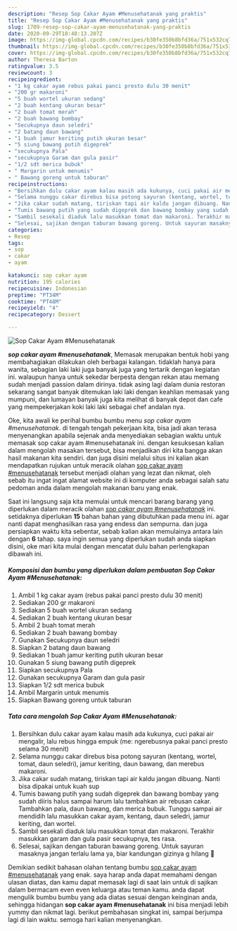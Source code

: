 ```yaml
---
description: "Resep Sop Cakar Ayam #Menusehatanak yang praktis"
title: "Resep Sop Cakar Ayam #Menusehatanak yang praktis"
slug: 1709-resep-sop-cakar-ayam-menusehatanak-yang-praktis
date: 2020-09-29T18:48:13.207Z
image: https://img-global.cpcdn.com/recipes/b30fe350b8bfd36a/751x532cq70/sop-cakar-ayam-menusehatanak-foto-resep-utama.jpg
thumbnail: https://img-global.cpcdn.com/recipes/b30fe350b8bfd36a/751x532cq70/sop-cakar-ayam-menusehatanak-foto-resep-utama.jpg
cover: https://img-global.cpcdn.com/recipes/b30fe350b8bfd36a/751x532cq70/sop-cakar-ayam-menusehatanak-foto-resep-utama.jpg
author: Theresa Barton
ratingvalue: 3.5
reviewcount: 3
recipeingredient:
- "1 kg cakar ayam rebus pakai panci presto dulu 30 menit"
- "200 gr makaroni"
- "5 buah wortel ukuran sedang"
- "2 buah kentang ukuran besar"
- "2 buah tomat merah"
- "2 buah bawang bombay"
- "Secukupnya daun seledri"
- "2 batang daun bawang"
- "1 buah jamur keriting putih ukuran besar"
- "5 siung bawang putih digeprek"
- "secukupnya Pala"
- "secukupnya Garam dan gula pasir"
- "1/2 sdt merica bubuk"
- " Margarin untuk menumis"
- " Bawang goreng untuk taburan"
recipeinstructions:
- "Bersihkan dulu cakar ayam kalau masih ada kukunya, cuci pakai air mengalir, lalu rebus hingga empuk (me: ngerebusnya pakai panci presto selama 30 menit)"
- "Selama nunggu cakar direbus bisa potong sayuran (kentang, wortel, tomat, daun seledri), jamur keriting, daun bawang, dan merebus makaroni."
- "Jika cakar sudah matang, tiriskan tapi air kaldu jangan dibuang. Nanti bisa dipakai untuk kuah sup"
- "Tumis bawang putih yang sudah digeprek dan bawang bombay yang sudah diiris halus sampai harum lalu tambahkan air rebusan cakar. Tambahkan pala, daun bawang, dan merica bubuk. Tunggu sampai air mendidih lalu masukkan cakar ayam, kentang, daun seledri, jamur keriting, dan wortel."
- "Sambil sesekali diaduk lalu masukkan tomat dan makaroni. Terakhir masukkan garam dan gula pasir secukupnya, tes rasa."
- "Selesai, sajikan dengan taburan bawang goreng. Untuk sayuran masaknya jangan terlalu lama ya, biar kandungan gizinya g hilang 🙂"
categories:
- Resep
tags:
- sop
- cakar
- ayam

katakunci: sop cakar ayam 
nutrition: 195 calories
recipecuisine: Indonesian
preptime: "PT34M"
cooktime: "PT48M"
recipeyield: "4"
recipecategory: Dessert

---
```



![Sop Cakar Ayam #Menusehatanak](https://img-global.cpcdn.com/recipes/b30fe350b8bfd36a/751x532cq70/sop-cakar-ayam-menusehatanak-foto-resep-utama.jpg)

<b><i>sop cakar ayam #menusehatanak</i></b>, Memasak merupakan bentuk hobi yang membahagiakan dilakukan oleh berbagai kalangan. tidaklah hanya para wanita, sebagian laki laki juga banyak juga yang tertarik dengan kegiatan ini. walaupun hanya untuk sekedar berpesta dengan rekan atau memang sudah menjadi passion dalam dirinya. tidak asing lagi dalam dunia restoran sekarang sangat banyak ditemukan laki laki dengan keahlian memasak yang mumpuni, dan lumayan banyak juga kita melihat di banyak depot dan cafe yang mempekerjakan koki laki laki sebagai chef andalan nya.



Oke, kita awali ke perihal bumbu bumbu menu <i>sop cakar ayam #menusehatanak</i>. di tengah tengah pekerjaan kita, bisa jadi akan terasa menyenangkan apabila sejenak anda menyediakan sebagian waktu untuk memasak sop cakar ayam #menusehatanak ini. dengan kesuksesan kalian dalam mengolah masakan tersebut, bisa menjadikan diri kita bangga akan hasil makanan kita sendiri. dan juga disini melalui situs ini kalian akan mendapatkan rujukan untuk meracik olahan <u>sop cakar ayam #menusehatanak</u> tersebut menjadi olahan yang lezat dan nikmat, oleh sebab itu ingat ingat alamat website ini di komputer anda sebagai salah satu pedoman anda dalam mengolah makanan baru yang enak.


Saat ini langsung saja kita memulai untuk mencari barang barang yang diperlukan dalam meracik olahan <u><i>sop cakar ayam #menusehatanak</i></u> ini. setidaknya diperlukan <b>15</b> bahan bahan yang dibutuhkan pada menu ini. agar nanti dapat menghasilkan rasa yang endess dan sempurna. dan juga persiapkan waktu kita sebentar, sebab kalian akan memulainya antara lain dengan <b>6</b> tahap. saya ingin semua yang diperlukan sudah anda siapkan disini, oke mari kita mulai dengan mencatat dulu bahan perlengkapan dibawah ini.

<!--inarticleads1-->

##### Komposisi dan bumbu yang diperlukan dalam pembuatan Sop Cakar Ayam #Menusehatanak:

1. Ambil 1 kg cakar ayam (rebus pakai panci presto dulu 30 menit)
1. Sediakan 200 gr makaroni
1. Sediakan 5 buah wortel ukuran sedang
1. Sediakan 2 buah kentang ukuran besar
1. Ambil 2 buah tomat merah
1. Sediakan 2 buah bawang bombay
1. Gunakan Secukupnya daun seledri
1. Siapkan 2 batang daun bawang
1. Sediakan 1 buah jamur keriting putih ukuran besar
1. Gunakan 5 siung bawang putih digeprek
1. Siapkan secukupnya Pala
1. Gunakan secukupnya Garam dan gula pasir
1. Siapkan 1/2 sdt merica bubuk
1. Ambil  Margarin untuk menumis
1. Siapkan  Bawang goreng untuk taburan




<!--inarticleads2-->

##### Tata cara mengolah Sop Cakar Ayam #Menusehatanak:

1. Bersihkan dulu cakar ayam kalau masih ada kukunya, cuci pakai air mengalir, lalu rebus hingga empuk (me: ngerebusnya pakai panci presto selama 30 menit)
1. Selama nunggu cakar direbus bisa potong sayuran (kentang, wortel, tomat, daun seledri), jamur keriting, daun bawang, dan merebus makaroni.
1. Jika cakar sudah matang, tiriskan tapi air kaldu jangan dibuang. Nanti bisa dipakai untuk kuah sup
1. Tumis bawang putih yang sudah digeprek dan bawang bombay yang sudah diiris halus sampai harum lalu tambahkan air rebusan cakar. Tambahkan pala, daun bawang, dan merica bubuk. Tunggu sampai air mendidih lalu masukkan cakar ayam, kentang, daun seledri, jamur keriting, dan wortel.
1. Sambil sesekali diaduk lalu masukkan tomat dan makaroni. Terakhir masukkan garam dan gula pasir secukupnya, tes rasa.
1. Selesai, sajikan dengan taburan bawang goreng. Untuk sayuran masaknya jangan terlalu lama ya, biar kandungan gizinya g hilang 🙂




Demikian sedikit bahasan olahan tentang bumbu <u>sop cakar ayam #menusehatanak</u> yang enak. saya harap anda dapat memahami dengan ulasan diatas, dan kamu dapat memasak lagi di saat lain untuk di sajikan dalam bermacam even even keluarga atau teman kamu. anda dapat mengulik bumbu bumbu yang ada diatas sesuai dengan keinginan anda, sehingga hidangan <b>sop cakar ayam #menusehatanak</b> ini bisa menjadi lebih yummy dan nikmat lagi. berikut pembahasan singkat ini, sampai berjumpa lagi di lain waktu. semoga hari kalian menyenangkan.
